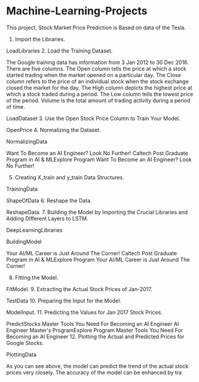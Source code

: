 # Machine-Learning-Projects

This project, Stock Market Price Prediction is Based on data of the Tesla.

1. Import the Libraries.

LoadLibraries
2. Load the Training Dataset.

The Google training data has information from 3 Jan 2012 to 30 Dec 2016. There are five columns. The Open column tells the price at which a stock started trading when the market opened on a particular day. The Close column refers to the price of an individual stock when the stock exchange closed the market for the day. The High column depicts the highest price at which a stock traded during a period. The Low column tells the lowest price of the period. Volume is the total amount of trading activity during a period of time. 

LoadDataset
3. Use the Open Stock Price Column to Train Your Model.

OpenPrice
4. Normalizing the Dataset.

NormalizingData

Want To Become an AI Engineer? Look No Further!
Caltech Post Graduate Program in AI & MLExplore Program
Want To Become an AI Engineer? Look No Further!

5. Creating X_train and y_train Data Structures.

TrainingData

ShapeOfData
6. Reshape the Data.

ReshapeData.
7. Building the Model by Importing the Crucial Libraries and Adding Different Layers to LSTM.

DeepLearningLibraries

BuildingModel

Your AI/ML Career is Just Around The Corner!
Caltech Post Graduate Program in AI & MLExplore Program
Your AI/ML Career is Just Around The Corner!

8. Fitting the Model.

FitModel.
9. Extracting the Actual Stock Prices of Jan-2017.

TestData
10. Preparing the Input for the Model.

ModelInput.
11. Predicting the Values for Jan 2017 Stock Prices.

PredictStocks
Master Tools You Need For Becoming an AI Engineer
AI Engineer Master's ProgramExplore Program
Master Tools You Need For Becoming an AI Engineer
12. Plotting the Actual and Predicted Prices for Google Stocks.

PlottingData

As you can see above, the model can predict the trend of the actual stock prices very closely. The accuracy of the model can be enhanced by tra
